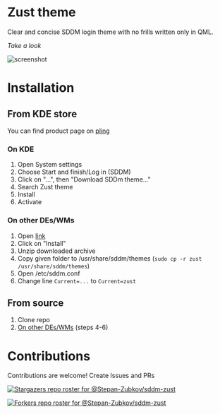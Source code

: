 # Zust theme

Clear and concise SDDM login theme with no frills written only in QML.

*Take a look*

![screenshot](https://user-images.githubusercontent.com/83695097/198879650-fe6df8b9-c56a-4eee-9666-2fda9d1f8f7e.png)

# Installation

## From KDE store
You can find product page on [pling](https://www.pling.com/p/1931238/)
### On KDE
1. Open System settings
2. Choose Start and finish/Log in (SDDM)
3. Click on "...", then "Download SDDm theme..."
4. Search Zust theme
5. Install
6. Activate


### On other DEs/WMs
1. Open [link](https://www.pling.com/p/1931238/)
2. Click on "Install"
3. Unzip downloaded archive
4. Copy given folder to /usr/share/sddm/themes (`sudo cp -r zust /usr/share/sddm/themes`)
5. Open /etc/sddm.conf
6. Change line `Current=...` to `Current=zust`

## From source
1. Clone repo
2. [On other DEs/WMs](#on-other-deswms) (steps 4-6)


# Contributions

Contributions are welcome! Create Issues and PRs

[![Stargazers repo roster for @Stepan-Zubkov/sddm-zust](https://reporoster.com/stars/Stepan-Zubkov/sddm-zust)](https://github.com/Stepan-Zubkov/sddm-zust/stargazers)

[![Forkers repo roster for @Stepan-Zubkov/sddm-zust](https://reporoster.com/forks/Stepan-Zubkov/sddm-zust)](https://github.com/Stepan-Zubkov/sddm-zust/network/members)

